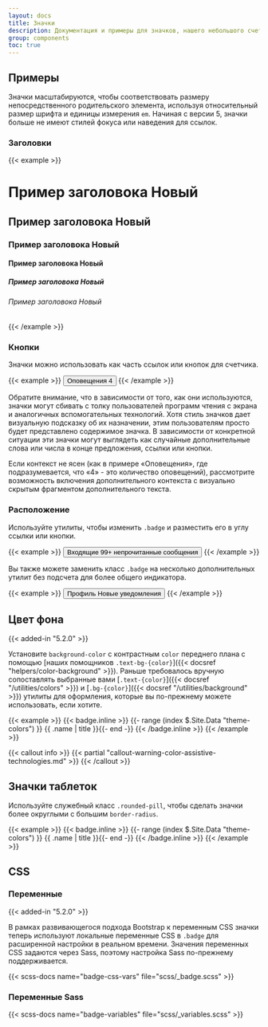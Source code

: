 ```yaml
---
layout: docs
title: Значки
description: Документация и примеры для значков, нашего небольшого счетчика и меток компонента.
group: components
toc: true
---
```


## Примеры

Значки масштабируются, чтобы соответствовать размеру непосредственного родительского элемента, используя относительный размер шрифта и единицы измерения `em`. Начиная с версии 5, значки больше не имеют стилей фокуса или наведения для ссылок.

### Заголовки

{{< example >}}
<h1>Пример заголовока <span class="badge bg-secondary">Новый</span></h1>
<h2>Пример заголовока <span class="badge bg-secondary">Новый</span></h2>
<h3>Пример заголовока <span class="badge bg-secondary">Новый</span></h3>
<h4>Пример заголовока <span class="badge bg-secondary">Новый</span></h4>
<h5>Пример заголовока <span class="badge bg-secondary">Новый</span></h5>
<h6>Пример заголовока <span class="badge bg-secondary">Новый</span></h6>
{{< /example >}}

### Кнопки

Значки можно использовать как часть ссылок или кнопок для счетчика.

{{< example >}}
<button type="button" class="btn btn-primary">
  Оповещения <span class="badge text-bg-secondary">4</span>
</button>
{{< /example >}}

Обратите внимание, что в зависимости от того, как они используются, значки могут сбивать с толку пользователей программ чтения с экрана и аналогичных вспомогательных технологий. Хотя стиль значков дает визуальную подсказку об их назначении, этим пользователям просто будет представлено содержимое значка. В зависимости от конкретной ситуации эти значки могут выглядеть как случайные дополнительные слова или числа в конце предложения, ссылки или кнопки.

Если контекст не ясен (как в примере «Оповещения», где подразумевается, что «4» - это количество оповещений), рассмотрите возможность включения дополнительного контекста с визуально скрытым фрагментом дополнительного текста.

### Расположение

Используйте утилиты, чтобы изменить `.badge` и разместить его в углу ссылки или кнопки.

{{< example >}}
<button type="button" class="btn btn-primary position-relative">
  Входящие
  <span class="position-absolute top-0 start-100 translate-middle badge rounded-pill bg-danger">
    99+
    <span class="visually-hidden">непрочитанные сообщения</span>
  </span>
</button>
{{< /example >}}

Вы также можете заменить класс `.badge` на несколько дополнительных утилит без подсчета для более общего индикатора.

{{< example >}}
<button type="button" class="btn btn-primary position-relative">
  Профиль
  <span class="position-absolute top-0 start-100 translate-middle p-2 bg-danger border border-light rounded-circle">
    <span class="visually-hidden">Новые уведомления</span>
  </span>
</button>
{{< /example >}}

## Цвет фона

{{< added-in "5.2.0" >}}

Установите `background-color` с контрастным `color` переднего плана с помощью [наших помощников `.text-bg-{color}`]({{< docsref "helpers/color-background" >}}). Раньше требовалось вручную сопоставлять выбранные вами [`.text-{color}`]({{< docsref "/utilities/colors" >}}) и [`.bg-{color}`]({{< docsref "/utilities/background" >}}) утилиты для оформления, которые вы по-прежнему можете использовать, если хотите.

{{< example >}}
{{< badge.inline >}}
{{- range (index $.Site.Data "theme-colors") }}
<span class="badge text-bg-{{ .name }}">{{ .name | title }}</span>{{- end -}}
{{< /badge.inline >}}
{{< /example >}}

{{< callout info >}}
{{< partial "callout-warning-color-assistive-technologies.md" >}}
{{< /callout >}}

## Значки таблеток

Используйте служебный класс `.rounded-pill`, чтобы сделать значки более округлыми с большим `border-radius`.

{{< example >}}
{{< badge.inline >}}
{{- range (index $.Site.Data "theme-colors") }}
<span class="badge rounded-pill text-bg-{{ .name }}">{{ .name | title }}</span>{{- end -}}
{{< /badge.inline >}}
{{< /example >}}

## CSS

### Переменные

{{< added-in "5.2.0" >}}

В рамках развивающегося подхода Bootstrap к переменным CSS значки теперь используют локальные переменные CSS в `.badge` для расширенной настройки в реальном времени. Значения переменных CSS задаются через Sass, поэтому настройка Sass по-прежнему поддерживается.

{{< scss-docs name="badge-css-vars" file="scss/_badge.scss" >}}

### Переменные Sass

{{< scss-docs name="badge-variables" file="scss/_variables.scss" >}}
